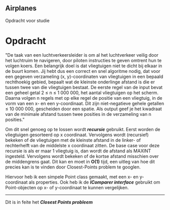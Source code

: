 ## Airplanes
Opdracht voor studie

# Opdracht
"De taak van een luchtverkeersleider is om al het luchtverkeer veilig door het luchtruim te
navigeren, door piloten instructies te geven omtrent hun te volgen koers. Een belangrijk doel
is dat vliegtuigen niet te dicht bij elkaar in de buurt komen. Jij hebt dus een correct
en snel algoritme nodig, dat voor een gegeven verzameling (x, y)-coordinaten van vliegtuigen
in een bepaald rechthoekig gebied, bepaalt wat de kleinste onderlinge afstand is die er tussen
twee van die vliegtuigen bestaat.
De eerste regel van de input bevat een geheel getal 2 ≤ n ≤ 1 000 000, het aantal vliegtuigen
op het scherm. Daarna volgen n regels met op elke regel de positie van een vliegtuig, in de
vorm van een x- en een y-coordinaat. Dit zijn niet-negatieve gehele getallen ≤ 10 000 000,
gescheiden door een spatie. Als output geef je het kwadraat van de minimale afstand tussen
twee posities in de verzameling van n posities."

Om dit snel genoeg op te lossen wordt ***recursie*** gebruikt. Eerst worden de vliegtuigen gesorteerd op x coordinaat. Vervolgens wordt (recursief) bekeken of de vliegtuigen met de kleinste afstand in de linker- of rechterhelft van de middelste x coordinaat zitten. De base case voor deze recursie is als er maar 1 vliegtuig is, dan wordt de afstand als MAXINT ingesteld. Vervolgens wordt bekeken of de kortse afstand misschien over de middengrens gaat. Dit kan en moet in **O(1)** tijd, een uitleg van hoe dit precies kan is te vinden door Closest-Points problem te googlen.

Hiervoor heb ik een simpele Point class gemaakt, met een x- en y-coordinaat als properties.
Ook heb ik de ***IComparer interface*** gebruikt om Point-objecten op x- of y-coordinaat te kunnen vergelijken.

---------------
Dit is in feite het ***Closest Points probleem***
